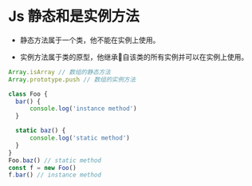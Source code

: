 # Js 静态和是实例方法

- 静态方法属于一个类，他不能在实例上使用。

- 实例方法属于类的原型，他继承自该类的所有实例并可以在实例上使用。

```javascript
Array.isArray // 数组的静态方法
Array.prototype.push // 数组的实例方法
```

```javascript
class Foo {
  bar() {
      console.log('instance method')
  }

  static baz() {
      console.log('static method')
  }
}
Foo.baz() // static method
const f = new Foo()
f.bar() // instance method
```